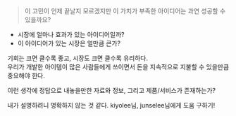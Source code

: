 >이 고민이 언제 끝날지 모르겠지만 이 가치가 부족한 아이디어는 과연 성공할 수 있을까요?
- 시장에 얼마나 효과가 있는 아이디어일까?
- 이 아이디어가 있는 시장은 얼만큼 큰가?

기회는 크면 클수록 좋고, 시장도 크면 클수록 유리하다.\
우리가 개발한 아이템이 많은 사람들에게 쓰이면서 돈을 지속적으로 지불할 수 있을만큼 중요해야 한다.

이런 생각에 정답으로 내놓을만한 자료와 정보, 그리고 제품/서비스가 존재하는가?

내가 설명하려니 명확하지 않는 것 같다. kiyolee님, junselee님에게 도움 구하기!